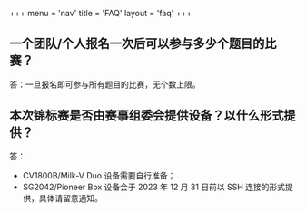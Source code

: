 +++
menu = 'nav'
title = 'FAQ'
layout = 'faq'
+++

## 一个团队/个人报名一次后可以参与多少个题目的比赛？

答：一旦报名即可参与所有题目的比赛，无个数上限。

## 本次锦标赛是否由赛事组委会提供设备？以什么形式提供？

答：

- CV1800B/Milk-V Duo 设备需要自行准备；
- SG2042/Pioneer Box 设备会于 2023 年 12 月 31 日前以 SSH 连接的形式提供，具体请留意通知。
